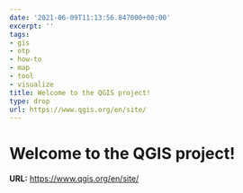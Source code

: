 ```yaml
---
date: '2021-06-09T11:13:56.847000+00:00'
excerpt: ''
tags:
- gis
- otp
- how-to
- map
- tool
- visualize
title: Welcome to the QGIS project!
type: drop
url: https://www.qgis.org/en/site/
---
```


# Welcome to the QGIS project!

**URL:** https://www.qgis.org/en/site/
